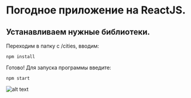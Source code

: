 # Погодное приложение на ReactJS.

## Устанавливаем нужные библиотеки. 

Переходим в папку с /cities, вводим:

```
npm install
```

Готово! Для запуска программы введите:

```
npm start
```

![alt text](img/git_animation/reactWeather.gif)